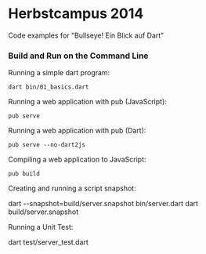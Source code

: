 # Herbstcampus 2014

Code examples for "Bullseye! Ein Blick auf Dart"

### Build and Run on the Command Line

Running a simple dart program:

    dart bin/01_basics.dart
    
Running a web application with pub (JavaScript):

    pub serve
    
Running a web application with pub (Dart):

    pub serve --no-dart2js
   
Compiling a web application to JavaScript:

    pub build
    
Creating and running a script snapshot:

   dart --snapshot=build/server.snapshot bin/server.dart
   dart build/server.snapshot

Running a Unit Test:

   dart test/server_test.dart